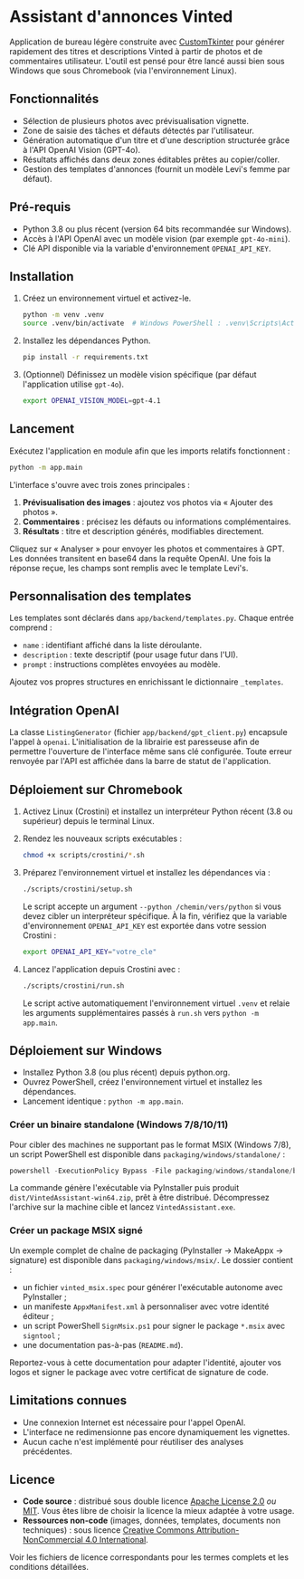 # Assistant d'annonces Vinted

Application de bureau légère construite avec [CustomTkinter](https://github.com/TomSchimansky/CustomTkinter)
pour générer rapidement des titres et descriptions Vinted à partir de photos
et de commentaires utilisateur. L'outil est pensé pour être lancé aussi bien
sous Windows que sous Chromebook (via l'environnement Linux).

## Fonctionnalités

- Sélection de plusieurs photos avec prévisualisation vignette.
- Zone de saisie des tâches et défauts détectés par l'utilisateur.
- Génération automatique d'un titre et d'une description structurée grâce à
  l'API OpenAI Vision (GPT-4o).
- Résultats affichés dans deux zones éditables prêtes au copier/coller.
- Gestion des templates d'annonces (fournit un modèle Levi's femme par défaut).

## Pré-requis

- Python 3.8 ou plus récent (version 64 bits recommandée sur Windows).
- Accès à l'API OpenAI avec un modèle vision (par exemple `gpt-4o-mini`).
- Clé API disponible via la variable d'environnement `OPENAI_API_KEY`.

## Installation

1. Créez un environnement virtuel et activez-le.
   ```bash
   python -m venv .venv
   source .venv/bin/activate  # Windows PowerShell : .venv\Scripts\Activate.ps1
   ```
2. Installez les dépendances Python.
   ```bash
   pip install -r requirements.txt
   ```
3. (Optionnel) Définissez un modèle vision spécifique (par défaut l'application utilise `gpt-4o`).
   ```bash
   export OPENAI_VISION_MODEL=gpt-4.1
   ```

## Lancement

Exécutez l'application en module afin que les imports relatifs fonctionnent :
```bash
python -m app.main
```

L'interface s'ouvre avec trois zones principales :

1. **Prévisualisation des images** : ajoutez vos photos via « Ajouter des photos ».
2. **Commentaires** : précisez les défauts ou informations complémentaires.
3. **Résultats** : titre et description générés, modifiables directement.

Cliquez sur « Analyser » pour envoyer les photos et commentaires à GPT. Les
données transitent en base64 dans la requête OpenAI. Une fois la réponse
reçue, les champs sont remplis avec le template Levi's.

## Personnalisation des templates

Les templates sont déclarés dans `app/backend/templates.py`. Chaque entrée
comprend :

- `name` : identifiant affiché dans la liste déroulante.
- `description` : texte descriptif (pour usage futur dans l'UI).
- `prompt` : instructions complètes envoyées au modèle.

Ajoutez vos propres structures en enrichissant le dictionnaire `_templates`.

## Intégration OpenAI

La classe `ListingGenerator` (fichier `app/backend/gpt_client.py`) encapsule
l'appel à `openai`. L'initialisation de la librairie est paresseuse afin de
permettre l'ouverture de l'interface même sans clé configurée. Toute erreur
renvoyée par l'API est affichée dans la barre de statut de l'application.

## Déploiement sur Chromebook

1. Activez Linux (Crostini) et installez un interpréteur Python récent (3.8 ou
   supérieur) depuis le terminal Linux.
2. Rendez les nouveaux scripts exécutables :

   ```bash
   chmod +x scripts/crostini/*.sh
   ```

3. Préparez l'environnement virtuel et installez les dépendances via :

   ```bash
   ./scripts/crostini/setup.sh
   ```

   Le script accepte un argument `--python /chemin/vers/python` si vous devez
   cibler un interpréteur spécifique. À la fin, vérifiez que la variable
   d'environnement `OPENAI_API_KEY` est exportée dans votre session Crostini :

   ```bash
   export OPENAI_API_KEY="votre_cle"
   ```

4. Lancez l'application depuis Crostini avec :

   ```bash
   ./scripts/crostini/run.sh
   ```

   Le script active automatiquement l'environnement virtuel `.venv` et relaie
   les arguments supplémentaires passés à `run.sh` vers `python -m app.main`.

## Déploiement sur Windows

- Installez Python 3.8 (ou plus récent) depuis python.org.
- Ouvrez PowerShell, créez l'environnement virtuel et installez les dépendances.
- Lancement identique : `python -m app.main`.

### Créer un binaire standalone (Windows 7/8/10/11)

Pour cibler des machines ne supportant pas le format MSIX (Windows 7/8), un
script PowerShell est disponible dans `packaging/windows/standalone/` :

```powershell
powershell -ExecutionPolicy Bypass -File packaging/windows/standalone/build.ps1 -PythonPath "C:\\Python38\\python.exe"
```

La commande génère l'exécutable via PyInstaller puis produit
`dist/VintedAssistant-win64.zip`, prêt à être distribué. Décompressez l'archive
sur la machine cible et lancez `VintedAssistant.exe`.

### Créer un package MSIX signé

Un exemple complet de chaîne de packaging (PyInstaller → MakeAppx → signature)
est disponible dans `packaging/windows/msix/`. Le dossier contient :

- un fichier `vinted_msix.spec` pour générer l'exécutable autonome avec PyInstaller ;
- un manifeste `AppxManifest.xml` à personnaliser avec votre identité éditeur ;
- un script PowerShell `SignMsix.ps1` pour signer le package `*.msix` avec `signtool` ;
- une documentation pas-à-pas (`README.md`).

Reportez-vous à cette documentation pour adapter l'identité, ajouter vos logos
et signer le package avec votre certificat de signature de code.

## Limitations connues

- Une connexion Internet est nécessaire pour l'appel OpenAI.
- L'interface ne redimensionne pas encore dynamiquement les vignettes.
- Aucun cache n'est implémenté pour réutiliser des analyses précédentes.

## Licence

- **Code source** : distribué sous double licence [Apache License 2.0](LICENSE)
  *ou* [MIT](LICENSE-MIT). Vous êtes libre de choisir la licence la mieux
  adaptée à votre usage.
- **Ressources non-code** (images, données, templates, documents non techniques) :
  sous licence [Creative Commons Attribution-NonCommercial 4.0 International](LICENSE-RESOURCES).

Voir les fichiers de licence correspondants pour les termes complets et les
conditions détaillées.
